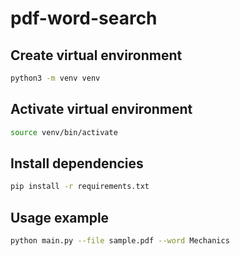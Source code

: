 # pdf-word-search

## Create virtual environment

```bash
python3 -m venv venv
```

## Activate virtual environment

```bash
source venv/bin/activate
```

## Install dependencies

```bash
pip install -r requirements.txt
```

## Usage example

```bash
python main.py --file sample.pdf --word Mechanics
```

